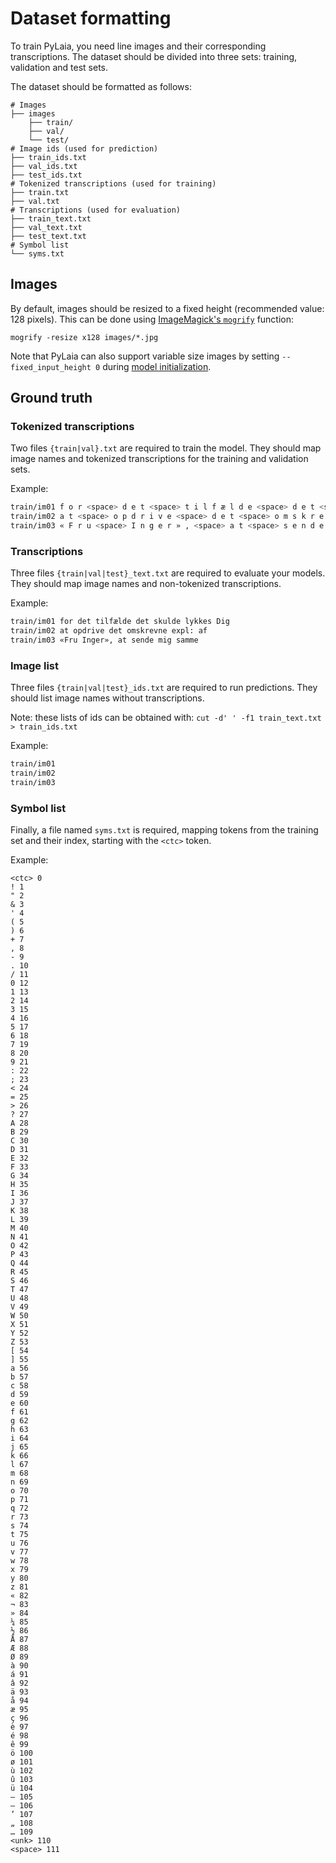 # Dataset formatting

To train PyLaia, you need line images and their corresponding transcriptions. The dataset should be divided into three sets: training, validation and test sets.

The dataset should be formatted as follows:
```
# Images
├── images
    ├── train/
    ├── val/
    └── test/
# Image ids (used for prediction)
├── train_ids.txt
├── val_ids.txt
├── test_ids.txt
# Tokenized transcriptions (used for training)
├── train.txt
├── val.txt
# Transcriptions (used for evaluation)
├── train_text.txt
├── val_text.txt
├── test_text.txt
# Symbol list
└── syms.txt
```

## Images

By default, images should be resized to a fixed height (recommended value: 128 pixels). This can be done using [ImageMagick's `mogrify`](https://imagemagick.org/script/mogrify.php) function:
```
mogrify -resize x128 images/*.jpg
```

Note that PyLaia can also support variable size images by setting `--fixed_input_height 0` during [model initialization](../initialization/index.md).


## Ground truth

### Tokenized transcriptions

Two files `{train|val}.txt` are required to train the model. They should map image names and tokenized transcriptions for the training and validation sets.

Example:

```sh
train/im01 f o r <space> d e t <space> t i l f æ l d e <space> d e t <space> s k u l d e <space> l y k k e s <space> D i g
train/im02 a t <space> o p d r i v e <space> d e t <space> o m s k r e v n e <space> e x p l : <space> a f
train/im03 « F r u <space> I n g e r » , <space> a t <space> s e n d e <space> m i g <space> s a m m e
```

### Transcriptions

Three files `{train|val|test}_text.txt` are required to evaluate your models. They should map image names and non-tokenized transcriptions.

Example:
```bash
train/im01 for det tilfælde det skulde lykkes Dig
train/im02 at opdrive det omskrevne expl: af
train/im03 «Fru Inger», at sende mig samme
```

### Image list

Three files `{train|val|test}_ids.txt` are required to run predictions. They should list image names without transcriptions.

Note: these lists of ids can be obtained with: `cut -d' ' -f1 train_text.txt > train_ids.txt`

Example:
```bash
train/im01
train/im02
train/im03
```

### Symbol list

Finally, a file named `syms.txt` is required, mapping tokens from the training set and their index, starting with the `<ctc>` token.

Example:

```text
<ctc> 0
! 1
" 2
& 3
' 4
( 5
) 6
+ 7
, 8
- 9
. 10
/ 11
0 12
1 13
2 14
3 15
4 16
5 17
6 18
7 19
8 20
9 21
: 22
; 23
< 24
= 25
> 26
? 27
A 28
B 29
C 30
D 31
E 32
F 33
G 34
H 35
I 36
J 37
K 38
L 39
M 40
N 41
O 42
P 43
Q 44
R 45
S 46
T 47
U 48
V 49
W 50
X 51
Y 52
Z 53
[ 54
] 55
a 56
b 57
c 58
d 59
e 60
f 61
g 62
h 63
i 64
j 65
k 66
l 67
m 68
n 69
o 70
p 71
q 72
r 73
s 74
t 75
u 76
v 77
w 78
x 79
y 80
z 81
« 82
¬ 83
» 84
¼ 85
½ 86
Å 87
Æ 88
Ø 89
à 90
á 91
â 92
ä 93
å 94
æ 95
ç 96
è 97
é 98
ê 99
ö 100
ø 101
ù 102
û 103
ü 104
– 105
— 106
’ 107
„ 108
… 109
<unk> 110
<space> 111
```
